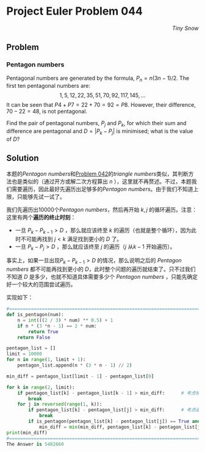 # Project Euler	Problem 044

<p align="right"><i>Tiny Snow</i></p>



## Problem

### Pentagon numbers

Pentagonal numbers are generated by the formula, $P_n=n(3n−1)/2$. The first ten pentagonal numbers are:
$$
1, 5, 12, 22, 35, 51, 70, 92, 117, 145, ...
$$
It can be seen that $P4 + P7 = 22 + 70 = 92 = P8$. However, their difference, $70 − 22 = 48$, is not pentagonal.

Find the pair of pentagonal numbers, $P_j$ and $P_k$, for which their sum and difference are pentagonal and $D = |P_k − P_j|$ is minimised; what is the value of $D$?



## Solution

本题的*Pentagon numbers*和[Problem 042](../P042/P042_Note.md)的*triangle numbers*类似，其判断方法也是类似的（通过开方或解二次方程算出 $n$ ），这里就不再赘述。不过，本题我们需要遍历，因此最好先遍历出足够多的*Pentagon numbers*。由于我们不知道上限，只能够先试一试了。

我们先遍历出10000个*Pentagon numbers*，然后再开始 $k,j$ 的循环遍历。注意：这里有两个**遍历的终止时刻**：

- 一旦 $P_k - P_{k-1}>D$ ，那么就应该终至 $k$ 的遍历（也就是整个循环），因为此时不可能再找到 $j<k$ 满足找到更小的 $D$ 了。
- 一旦 $P_k - P_{j}>D$ ，那么就应该终至 $j$ 的遍历（$j$ 从$k-1$ 开始遍历）。

事实上，如果一旦出现$P_k - P_{k-1}>D$ 的情况，那么说明之后的 *Pentagon numbers* 都不可能再找到更小的 $D$，此时整个问题的遍历就结束了。只不过我们不知道 $D$ 是多少，也就不知道具体需要多少个 *Pentagon numbers* ，只能先确定好一个较大的范围尝试遍历。

实现如下：

```python
#================================================================================================================================Solution
def is_pentagon(num):
    n = int(((2 / 3) * num) ** 0.5) + 1
    if n * (3 *n - 1) == 2 * num:
        return True
    return False

pentagon_list = []
limit = 10000
for n in range(1, limit + 1):
    pentagon_list.append(n * (3 * n - 1) // 2)

min_diff = pentagon_list[limit - 1] - pentagon_list[0]

for k in range(2, limit):
    if pentagon_list[k] - pentagon_list[k - 1] > min_diff:      # 考虑相邻两个pentagon number之差已经超过min_diff的情况，终止k的遍历
        break
    for j in reversed(range(1, k)):
        if pentagon_list[k] - pentagon_list[j] > min_diff:      # 考虑遍历时p[k] - p[j]之差已经超过min_diff，跳出j的遍历
            break
        if is_pentagon(pentagon_list[k] - pentagon_list[j]) == True and is_pentagon(pentagon_list[k] + pentagon_list[j]) == True:
            min_diff = min(min_diff, pentagon_list[k] - pentagon_list[j])
print(min_diff)
#================================================================================================================================Answer
The Answer is 5482660
```

